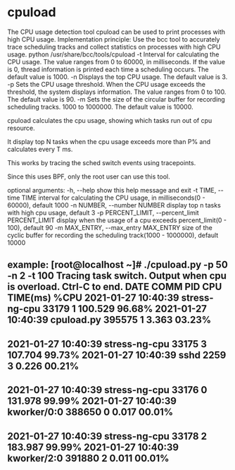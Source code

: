 # cpuload

The CPU usage detection tool cpuload can be used to print processes with high CPU usage.
Implementation principle: Use the bcc tool to accurately trace scheduling tracks and collect statistics on processes with high CPU usage.
python /usr/share/bcc/tools/cpuload
-t Interval for calculating the CPU usage. The value ranges from 0 to 60000, in milliseconds. If the value is 0, thread information is printed each time a scheduling occurs. The default value is 1000.
-n Displays the top CPU usage. The default value is 3.
-p Sets the CPU usage threshold. When the CPU usage exceeds the threshold, the system displays information. The value ranges from 0 to 100. The default value is 90.
-m Sets the size of the circular buffer for recording scheduling tracks. 1000 to 1000000. The default value is 10000.


cpuload calculates the cpu usage, showing which tasks run out of cpu resource.

It display top N tasks when the cpu usage exceeds more than P% and calculates
every T ms.

This works by tracing the sched switch events using tracepoints.

Since this uses BPF, only the root user can use this tool.

optional arguments:
  -h, --help            show this help message and exit
  -t TIME, --time TIME  interval for calculating the CPU usage, in milliseconds(0 - 60000), default 1000
  -n NUMBER, --number NUMBER
                        display top n tasks with high cpu usage, default 3
  -p PERCENT_LIMIT, --percent_limit PERCENT_LIMIT
                        display when the usage of a cpu exceeds percent_limit(0 - 100), default 90
  -m MAX_ENTRY, --max_entry MAX_ENTRY
                        size of the cyclic buffer for recording the scheduling track(1000 - 1000000), default 10000

example:
[root@localhost ~]# ./cpuload.py -p 50 -n 2 -t 100
Tracing task switch. Output when cpu is overload. Ctrl-C to end.
DATE                COMM           PID     CPU  TIME(ms) %CPU
2021-01-27 10:40:39 stress-ng-cpu  33179   1    100.529  96.68%
2021-01-27 10:40:39 cpuload.py     395575  1    3.363    03.23%
---------------------------------------------------------------
2021-01-27 10:40:39 stress-ng-cpu  33175   3    107.704  99.73%
2021-01-27 10:40:39 sshd           2259    3    0.226    00.21%
---------------------------------------------------------------
2021-01-27 10:40:39 stress-ng-cpu  33176   0    131.978  99.99%
2021-01-27 10:40:39 kworker/0:0    388650  0    0.017    00.01%
---------------------------------------------------------------
2021-01-27 10:40:39 stress-ng-cpu  33178   2    183.987  99.99%
2021-01-27 10:40:39 kworker/2:0    391880  2    0.011    00.01%
---------------------------------------------------------------

